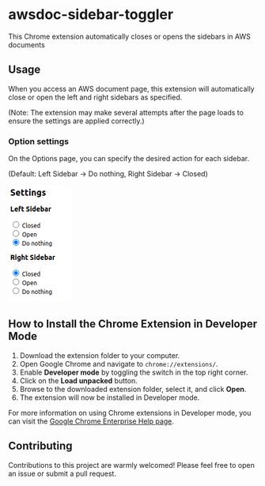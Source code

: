 # awsdoc-sidebar-toggler

This Chrome extension automatically closes or opens the sidebars in AWS documents

## Usage

When you access an AWS document page, this extension will automatically close or open the left and right sidebars as specified.

(Note: The extension may make several attempts after the page loads to ensure the settings are applied correctly.)

### Option settings

On the Options page, you can specify the desired action for each sidebar.

(Default: Left Sidebar -> Do nothing, Right Sidebar -> Closed)

![](img/readme-settings.png)


## How to Install the Chrome Extension in Developer Mode

1. Download the extension folder to your computer.
2. Open Google Chrome and navigate to `chrome://extensions/`.
3. Enable **Developer mode** by toggling the switch in the top right corner.
4. Click on the **Load unpacked** button.
5. Browse to the downloaded extension folder, select it, and click **Open**.
6. The extension will now be installed in Developer mode.

For more information on using Chrome extensions in Developer mode, you can visit the [Google Chrome Enterprise Help page](https://support.google.com/chrome/a/answer/2714278?hl=en).


## Contributing

Contributions to this project are warmly welcomed! Please feel free to open an issue or submit a pull request.
